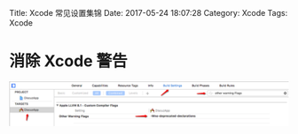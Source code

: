 Title: Xcode 常见设置集锦
Date: 2017-05-24 18:07:28
Category: Xcode
Tags: Xcode

消除 Xcode 警告
==============

![](../assets/images/Xcode/消除Xcode警告.png)



